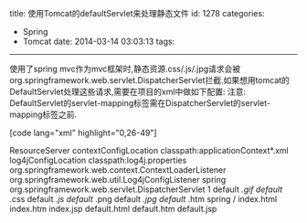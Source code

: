 title: 使用Tomcat的defaultServlet来处理静态文件
id: 1278
categories:
  - Spring
  - Tomcat
date: 2014-03-14 03:03:13
tags:
---

使用了spring mvc作为mvc框架时,静态资源.css/.js/.jpg请求会被org.springframework.web.servlet.DispatcherServlet拦截.如果想用tomcat的DefaultServlet处理这些请求,需要在项目的xml中做如下配置:
注意:
DefaultServlet的servlet-mapping标签需在DispatcherServlet的servlet-mapping标签之前.
<!--more-->
[code lang="xml" highlight="0,26-49"]
<?xml version="1.0" encoding="UTF-8"?>
<web-app xmlns:xsi="http://www.w3.org/2001/XMLSchema-instance"
	xmlns="http://java.sun.com/xml/ns/javaee"
	xsi:schemaLocation="http://java.sun.com/xml/ns/javaee http://java.sun.com/xml/ns/javaee/web-app_2_5.xsd"
	id="WebApp_ID" version="2.5">
	<display-name>ResourceServer</display-name>
	<context-param>
		<param-name>contextConfigLocation</param-name>
		<param-value>classpath:applicationContext*.xml</param-value>
	</context-param>
	<context-param>
		<param-name>log4jConfigLocation</param-name>
		<param-value>classpath:log4j.properties</param-value>
	</context-param>
	<listener>
		<listener-class>org.springframework.web.context.ContextLoaderListener</listener-class>
	</listener>
	<listener>
		<listener-class>org.springframework.web.util.Log4jConfigListener</listener-class>
	</listener>
	<servlet>
		<servlet-name>spring</servlet-name>
		<servlet-class>org.springframework.web.servlet.DispatcherServlet</servlet-class>
		<load-on-startup>1</load-on-startup>
	</servlet>
	<servlet-mapping>
		<servlet-name>default</servlet-name>
		<url-pattern>*.gif</url-pattern>
	</servlet-mapping>
	<servlet-mapping>
		<servlet-name>default</servlet-name>
		<url-pattern>*.css</url-pattern>
	</servlet-mapping>
	<servlet-mapping>
		<servlet-name>default</servlet-name>
		<url-pattern>*.js</url-pattern>
	</servlet-mapping>
	<servlet-mapping>
		<servlet-name>default</servlet-name>
		<url-pattern>*.png</url-pattern>
	</servlet-mapping>
	<servlet-mapping>
		<servlet-name>default</servlet-name>
		<url-pattern>*.jpg</url-pattern>
	</servlet-mapping>
	<servlet-mapping>
		<servlet-name>default</servlet-name>
		<url-pattern>*.htm</url-pattern>
	</servlet-mapping>
	<servlet-mapping>
		<servlet-name>spring</servlet-name>
		<url-pattern>/</url-pattern>
	</servlet-mapping>
	<welcome-file-list>
		<welcome-file>index.html</welcome-file>
		<welcome-file>index.htm</welcome-file>
		<welcome-file>index.jsp</welcome-file>
		<welcome-file>default.html</welcome-file>
		<welcome-file>default.htm</welcome-file>
		<welcome-file>default.jsp</welcome-file>
	</welcome-file-list>
</web-app>
```
